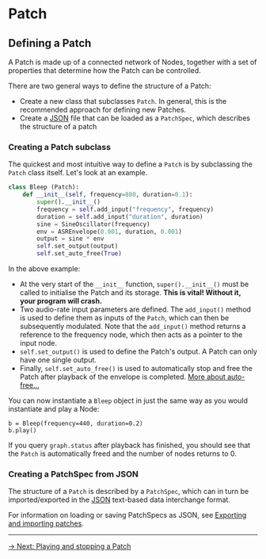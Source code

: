 # Patch

## Defining a Patch

A Patch is made up of a connected network of Nodes, together with a set of properties that determine how the Patch can be controlled.

There are two general ways to define the structure of a Patch:

- Create a new class that subclasses `Patch`. In general, this is the recommended approach for defining new Patches.
- Create a [JSON](https://www.json.org/json-en.html) file that can be loaded as a `PatchSpec`, which describes the structure of a patch 

### Creating a Patch subclass

The quickest and most intuitive way to define a `Patch` is by subclassing the `Patch` class itself. Let's look at an example.

```python
class Bleep (Patch):
    def __init__(self, frequency=880, duration=0.1):
        super().__init__()
        frequency = self.add_input("frequency", frequency)
        duration = self.add_input("duration", duration)
        sine = SineOscillator(frequency)
        env = ASREnvelope(0.001, duration, 0.001)
        output = sine * env
        self.set_output(output)
        self.set_auto_free(True)
```

In the above example:

- At the very start of the `__init__` function, `super().__init__()` must be called to initialise the Patch and its storage. **This is vital! Without it, your program will crash.** 
- Two audio-rate input parameters are defined. The `add_input()` method is used to define them as inputs of the `Patch`, which can then be subsequently modulated. Note that the `add_input()` method returns a reference to the frequency node, which then acts as a pointer to the input node.
- `self.set_output()` is used to define the Patch's output. A Patch can only have one single output.
- Finally, `self.set_auto_free()` is used to automatically stop and free the Patch after playback of the envelope is completed. [More about auto-free...](/patch/auto-free) 

You can now instantiate a `Bleep` object in just the same way as you would instantiate and play a Node:

```
b = Bleep(frequency=440, duration=0.2)
b.play()
```

If you query `graph.status` after playback has finished, you should see that the `Patch` is automatically freed and the number of nodes returns to 0. 

### Creating a PatchSpec from JSON

The structure of a `Patch` is described by a `PatchSpec`, which can in turn be imported/exported in the [JSON](https://www.json.org/json-en.html) text-based data interchange format. 

For information on loading or saving PatchSpecs as JSON, see [Exporting and importing patches](/patch/exporting).

---

[→ Next: Playing and stopping a Patch](/patch/playback)